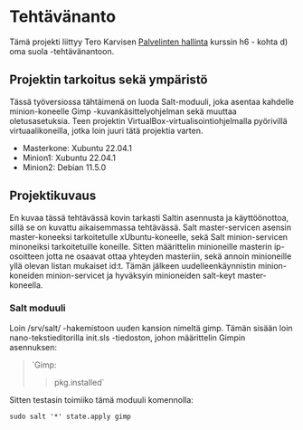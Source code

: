 # Tehtävänanto

Tämä projekti liittyy Tero Karvisen [Palvelinten hallinta](https://terokarvinen.com/2022/palvelinten-hallinta-2022p2/) kurssin h6 - kohta d) oma suola -tehtävänantoon.

## Projektin tarkoitus sekä ympäristö

Tässä työversiossa tähtäimenä on luoda Salt-moduuli, joka asentaa kahdelle minion-koneelle Gimp -kuvankäsittelyohjelman sekä muuttaa oletusasetuksia.
Teen projektin VirtualBox-virtualisointiohjelmalla pyörivillä virtuaalikoneilla, jotka loin juuri tätä projektia varten.

- Masterkone: Xubuntu 22.04.1
- Minion1: Xubuntu 22.04.1
- Minion2: Debian 11.5.0

## Projektikuvaus

En kuvaa tässä tehtävässä kovin tarkasti Saltin asennusta ja käyttöönottoa, sillä se on kuvattu aikaisemmassa tehtävässä.
Salt master-servicen asensin master-koneeksi tarkoitetulle xUbuntu-koneelle, sekä Salt minion-servicen minoneiksi tarkoitetuille koneille.
Sitten määrittelin minioneille masterin ip-osoitteen jotta ne osaavat ottaa yhteyden masteriin, sekä annoin minioneille yllä olevan listan mukaiset id:t. Tämän jälkeen uudelleenkäynnistin minion-koneiden minion-servicet ja hyväksyin minioneiden salt-keyt master-koneella.

### Salt moduuli

Loin /srv/salt/ -hakemistoon uuden kansion nimeltä gimp. Tämän sisään loin nano-tekstieditorilla init.sls -tiedoston, johon määrittelin Gimpin asennuksen:

> `Gimp:
>>   pkg.installed`

Sitten testasin toimiiko tämä moduuli komennolla:

`sudo salt '*' state.apply gimp`





